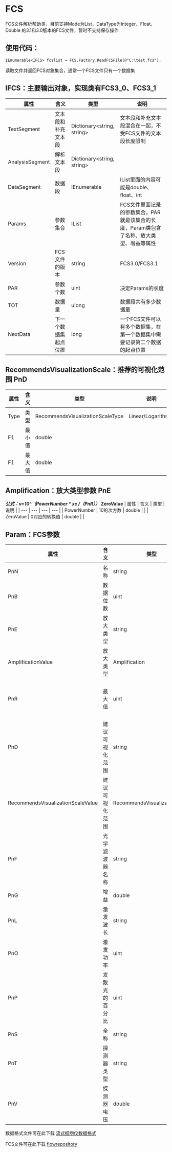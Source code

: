 # FCS
FCS文件解析帮助类，目前支持Mode为List，DataType为Integer、Float、Double 的3.1和3.0版本的FCS文件，暂时不支持保存操作

## 使用代码：
```
IEnumerable<IFCS> fcslist = FCS.Factory.ReadFCSFile(@"C:\test.fcs");
 ```
读取文件并返回FCS对象集合，通常一个FCS文件只有一个数据集

## IFCS：主要输出对象，实现类有FCS3_0、FCS3_1
 | 属性 | 含义 | 类型 | 说明 |
 | --- | --- | --- | --- |
 | TextSegment | 文本段和补充文本段 | Dictionary<string, string> | 文本段和补充文本段混合在一起，不受FCS文件的文本段长度限制 |
 | AnalysisSegment | 解析文本段 | Dictionary<string, string> | |
 | DataSegment | 数据段 | IEnumerable<IList> | IList里面的内容可能是double、float、int |
 | Params | 参数集合 | IList<Param> | FCS文件里面记录的参数集合，PAR就是该集合的长度，Param类包含了名称、放大类型、增益等属性 |
 | Version | FCS文件的版本 | string | FCS3.0/FCS3.1 |
 | PAR | 参数个数 | uint | 决定Params的长度 |
 | TOT | 数据量 | ulong | 数据段共有多少数据量 |
 | NextData | 下一个数据集起点位置 | long | 一个FCS文件可以有多个数据集，在第一个数据集中需要记录第二个数据的起点位置 |

## RecommendsVisualizationScale：推荐的可视化范围 PnD
 | 属性 | 含义 | 类型 | 说明 |
 | --- | --- | --- | --- |
 | Type | 类型 | RecommendsVisualizationScaleType | Linear/Logarithmic |
 | F1 | 最小值 | double | |
 | F1 | 最大值 | double | |

## Amplification：放大类型参数 PnE
 ***公式：v=10^（PowerNumber * xc /（PnR））* ZeroValue**
 | 属性 | 含义 | 类型 | 说明 |
 | --- | --- | --- | --- |
 | PowerNumber | 10的次方数 | double | |
 | ZeroValue | 0对应的转换值 | double | |

## Param：FCS参数
 | 属性 | 含义 | 类型 | 说明 |
 | --- | --- | --- | --- |
 | PnN | 名称 | string | |
 | PnB | 数据位数 | uint | DataType为ASCII时，表示字节数 |
 | PnE | 放大类型 | string | DataType为double/float时，PnE应固定为 0,0 |
 | AmplificationValue | 放大类型 | Amplification | PnE解析后的类 |
 | PnR | 最大值 | uint | 参数值的最大值，补偿等操作后可能会超过这个值 |
 | PnD | 建议可视化范围 | string | FCS3.1中新增的可选属性 |
 | RecommendsVisualizationScaleValue | 建议可视化范围 | RecommendsVisualizationScale | PnD解析后的类 |
 | PnF | 光学滤波器名称 | string | |
 | PnG | 增益 | double | |
 | PnL | 激发波长 | string | |
 | PnO | 激发功率 | uint | |
 | PnP | 发散光的百分比 | uint | |
 | PnS | 全称 | string | |
 | PnT | 探测器类型 | string | |
 | PnV | 探测器电压 | double | |
 
数据格式文件可在此下载 [流式细胞仪数据格式](https://download.csdn.net/download/lwlcctv/12399434)

FCS文件可在此下载 [flowrepository](https://flowrepository.org/)
